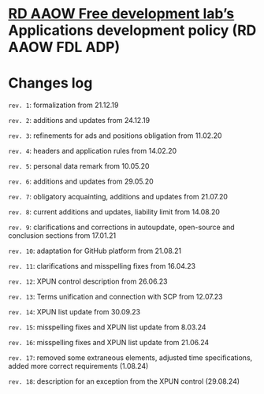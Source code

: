 # [RD AAOW Free development lab’s](https://adslbarxatov.github.io/DPArray) Applications development policy (RD AAOW FDL ADP)

# Changes log

`rev. 1`: formalization from 21.12.19

`rev. 2`: additions and updates from 24.12.19

`rev. 3`: refinements for ads and positions obligation from 11.02.20

`rev. 4`: headers and application rules from 14.02.20

`rev. 5`: personal data remark from 10.05.20

`rev. 6`: additions and updates from 29.05.20

`rev. 7`: obligatory acquainting, additions and updates from 21.07.20

`rev. 8`: current additions and updates, liability limit from 14.08.20

`rev. 9`: clarifications and corrections in autoupdate, open-source and conclusion sections from 17.01.21

`rev. 10`: adaptation for GitHub platform from 21.08.21

`rev. 11`: clarifications and misspelling fixes from 16.04.23

`rev. 12`: XPUN control description from 26.06.23

`rev. 13`: Terms unification and connection with SCP from 12.07.23

`rev. 14`: XPUN list update from 30.09.23

`rev. 15`: misspelling fixes and XPUN list update from 8.03.24

`rev. 16`: misspelling fixes and XPUN list update from 21.06.24

`rev. 17`: removed some extraneous elements, adjusted time specifications, added more correct requirements (1.08.24)

`rev. 18`: description for an exception from the XPUN control (29.08.24)
